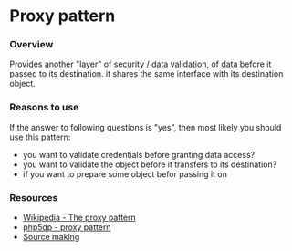 Proxy pattern
===============

### Overview

Provides another "layer" of security / data validation, of data before it passed to its destination.
it shares the same interface with its destination object.

### Reasons to use

If the answer to following questions is "yes", then most likely you should use
this pattern:

- you want to validate credentials before granting data access?
- you want to validate the object before it transfers to its destination?
- if you want to prepare some object befor passing it on

### Resources

- [Wikipedia - The proxy pattern](http://en.wikipedia.org/wiki/Proxy_pattern)
- [php5dp - proxy pattern](http://www.php5dp.com/php-proxy-design-pattern-protect-your-assets/)
- [Source making](http://sourcemaking.com/design_patterns/proxy) 
